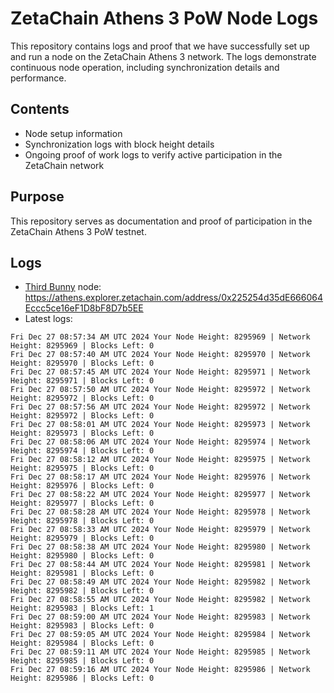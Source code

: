 # ZetaChain Athens 3 PoW Node Logs
This repository contains logs and proof that we have successfully set up and run a node on the ZetaChain Athens 3 network. The logs demonstrate continuous node operation, including synchronization details and performance.

## Contents
- Node setup information
- Synchronization logs with block height details
- Ongoing proof of work logs to verify active participation in the ZetaChain network

## Purpose
This repository serves as documentation and proof of participation in the ZetaChain Athens 3 PoW testnet.

## Logs

- [Third Bunny](https://thirdbunny.xyz/) node: https://athens.explorer.zetachain.com/address/0x225254d35dE666064Eccc5ce16eF1D8bF8D7b5EE
- Latest logs:
```
Fri Dec 27 08:57:34 AM UTC 2024 Your Node Height: 8295969 | Network Height: 8295969 | Blocks Left: 0
Fri Dec 27 08:57:40 AM UTC 2024 Your Node Height: 8295970 | Network Height: 8295970 | Blocks Left: 0
Fri Dec 27 08:57:45 AM UTC 2024 Your Node Height: 8295971 | Network Height: 8295971 | Blocks Left: 0
Fri Dec 27 08:57:50 AM UTC 2024 Your Node Height: 8295972 | Network Height: 8295972 | Blocks Left: 0
Fri Dec 27 08:57:56 AM UTC 2024 Your Node Height: 8295972 | Network Height: 8295972 | Blocks Left: 0
Fri Dec 27 08:58:01 AM UTC 2024 Your Node Height: 8295973 | Network Height: 8295973 | Blocks Left: 0
Fri Dec 27 08:58:06 AM UTC 2024 Your Node Height: 8295974 | Network Height: 8295974 | Blocks Left: 0
Fri Dec 27 08:58:12 AM UTC 2024 Your Node Height: 8295975 | Network Height: 8295975 | Blocks Left: 0
Fri Dec 27 08:58:17 AM UTC 2024 Your Node Height: 8295976 | Network Height: 8295976 | Blocks Left: 0
Fri Dec 27 08:58:22 AM UTC 2024 Your Node Height: 8295977 | Network Height: 8295977 | Blocks Left: 0
Fri Dec 27 08:58:28 AM UTC 2024 Your Node Height: 8295978 | Network Height: 8295978 | Blocks Left: 0
Fri Dec 27 08:58:33 AM UTC 2024 Your Node Height: 8295979 | Network Height: 8295979 | Blocks Left: 0
Fri Dec 27 08:58:38 AM UTC 2024 Your Node Height: 8295980 | Network Height: 8295980 | Blocks Left: 0
Fri Dec 27 08:58:44 AM UTC 2024 Your Node Height: 8295981 | Network Height: 8295981 | Blocks Left: 0
Fri Dec 27 08:58:49 AM UTC 2024 Your Node Height: 8295982 | Network Height: 8295982 | Blocks Left: 0
Fri Dec 27 08:58:55 AM UTC 2024 Your Node Height: 8295982 | Network Height: 8295983 | Blocks Left: 1
Fri Dec 27 08:59:00 AM UTC 2024 Your Node Height: 8295983 | Network Height: 8295983 | Blocks Left: 0
Fri Dec 27 08:59:05 AM UTC 2024 Your Node Height: 8295984 | Network Height: 8295984 | Blocks Left: 0
Fri Dec 27 08:59:11 AM UTC 2024 Your Node Height: 8295985 | Network Height: 8295985 | Blocks Left: 0
Fri Dec 27 08:59:16 AM UTC 2024 Your Node Height: 8295986 | Network Height: 8295986 | Blocks Left: 0
```
